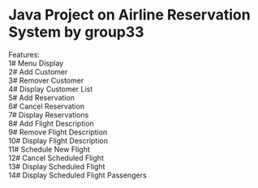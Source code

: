 # Java Project on Airline Reservation System by group33

Features:  
1# Menu Display  
2# Add Customer  
3# Remover Customer  
4# Display Customer List  
5# Add Reservation  
6# Cancel Reservation  
7# Display Reservations  
8# Add Flight Description  
9# Remove Flight Description  
10# Display Flight Description  
11# Schedule New Flight  
12# Cancel Scheduled Flight  
13# Display Scheduled Flight  
14# Display Scheduled Flight Passengers  
